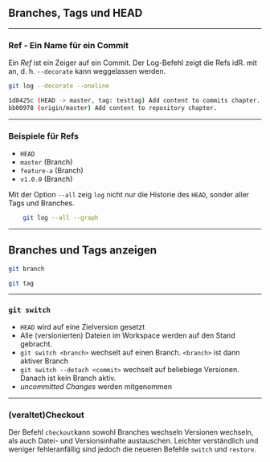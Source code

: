 
## Branches, Tags und HEAD

---

### Ref - Ein Name für ein Commit

Ein *Ref* ist ein Zeiger auf ein Commit.
Der Log-Befehl zeigt die Refs idR. mit an, d. h. `--decorate` kann weggelassen werden.

```bash
git log --decorate --oneline

1d8425c (HEAD -> master, tag: testtag) Add content to commits chapter.
bb00978 (origin/master) Add content to repository chapter.
```

---

### Beispiele für Refs

 * `HEAD`
 * `master` (Branch)
 * `feature-a` (Branch)
 * `v1.0.0` (Branch)

Mit der Option `--all` zeig `log` nicht nur die Historie des `HEAD`,
sonder aller Tags und Branches.

```bash
    git log --all --graph
```

---

## Branches und Tags anzeigen

```bash
git branch

git tag
```

---

### `git switch`
 

 * `HEAD` wird auf eine Zielversion gesetzt
 * Alle (versionierten) Dateien im Workspace werden auf den Stand gebracht.
 * `git switch <branch>` wechselt auf einen Branch. `<branch>` ist dann aktiver Branch
 * `git switch --detach <commit>` wechselt auf beliebiege Versionen. Danach ist kein Branch aktiv.
 * *uncommitted Changes* werden mitgenommen


---


### (veraltet)Checkout
 

Der Befehl `checkout`kann sowohl Branches wechseln Versionen wechseln, als auch Datei- und Versionsinhalte austauschen.
Leichter verständlich und weniger fehleranfällig sind jedoch die neueren
Befehle `switch` und `restore`.

